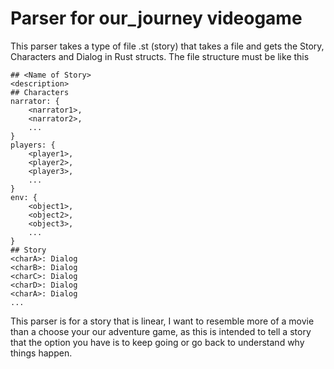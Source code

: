# Parser for our_journey videogame

This parser takes a type of file .st (story) that takes a file
and gets the Story, Characters and Dialog in Rust structs. The
file structure must be like this
```
## <Name of Story>
<description>
## Characters
narrator: {
    <narrator1>,
    <narrator2>,
    ...
}
players: {
    <player1>,
    <player2>,
    <player3>,
    ...
}
env: {
    <object1>,
    <object2>,
    <object3>,
    ...
}
## Story
<charA>: Dialog
<charB>: Dialog
<charC>: Dialog
<charD>: Dialog
<charA>: Dialog
...
```
This parser is for a story that is linear, I want to resemble more
of a movie than a choose your our adventure game, as this is intended
to tell a story that the option you have is to keep going or go back
to understand why things happen.
